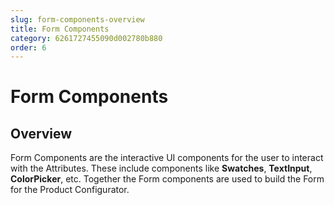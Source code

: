 ```yaml
---
slug: form-components-overview
title: Form Components
category: 6261727455090d002780b880
order: 6
---
```


# Form Components

## Overview

Form Components are the interactive UI components for the user to interact with the Attributes. These include components like **Swatches**, **TextInput**, **ColorPicker**, etc. Together the Form components are used to build the Form for the Product Configurator.
